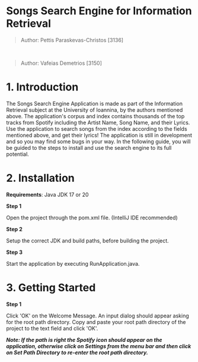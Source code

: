 # Songs Search Engine for Information Retrieval

> Author: Pettis Paraskevas-Christos [3136]
<br>

> Author: Vafeias Demetrios [3150]

# 1. Introduction

The Songs Search Engine Application is made as part of the Information Retrieval subject at the University of Ioannina, by the authors mentioned above. The application's corpus and index contains thousands of the top tracks from Spotify including the Artist Name, Song Name, and their Lyrics. Use the application to search songs from the index according to the fields mentioned above, and get their lyrics! The application is still in development and so you may find some bugs in your way. In the following guide, you will be guided to the steps to install and use the search engine to its full potential.

# 2. Installation

**Requirements**: Java JDK 17 or 20

**Step 1**

Open the project through the pom.xml file. (IntelliJ IDE recommended)

**Step 2**

Setup the correct JDK and build paths, before building the project.

**Step 3**

Start the application by executing RunApplication.java.

# 3. Getting Started

**Step 1**

Click 'OK' on the Welcome Message. An input dialog should appear asking for the root path directory.
Copy and paste your root path directory of the project to the text field and click 'OK'.

***Note: If the path is right the Spotify icon should appear on the application, otherwise click on Settings from the menu bar and then click on Set Path Directory to re-enter the root path directory.***
